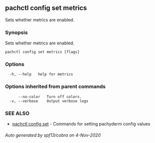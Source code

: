 ## pachctl config set metrics

Sets whether metrics are enabled.

### Synopsis

Sets whether metrics are enabled.

```
pachctl config set metrics [flags]
```

### Options

```
  -h, --help   help for metrics
```

### Options inherited from parent commands

```
      --no-color   Turn off colors.
  -v, --verbose    Output verbose logs
```

### SEE ALSO

* [pachctl config set](pachctl_config_set.md)	 - Commands for setting pachyderm config values

###### Auto generated by spf13/cobra on 4-Nov-2020
